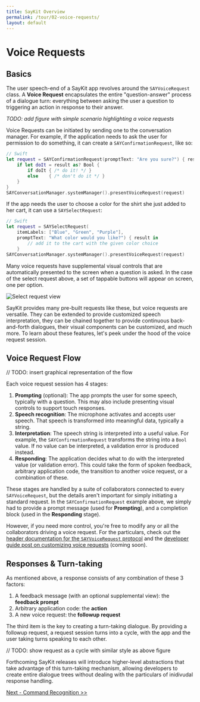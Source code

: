 ```yaml
---
title: SayKit Overview
permalink: /tour/02-voice-requests/
layout: default
---
```


# Voice Requests

## Basics

The user speech-end of a SayKit app revolves around the `SAYVoiceRequest` class. A **Voice Request** encapsulates the entire "question-answer" process of a dialogue turn: everything between asking the user a question to triggering an action in response to their answer.

*TODO: add figure with simple scenario highlighting a voice requests*

Voice Requests can be initiated by sending one to the conversation manager. For example, if the application needs to ask the user for permission to do something, it can create a `SAYConfirmationRequest`, like so:

````swift
// Swift
let request = SAYConfirmationRequest(promptText: "Are you sure?") { result in
	if let doIt = result as? Bool {
		if doIt { /* do it! */ }
		else    { /* don't do it */ }
	}
}
SAYConversationManager.systemManager().presentVoiceRequest(request)
````

If the app needs the user to choose a color for the shirt she just added to her cart, it can use a `SAYSelectRequest`:

````swift
// Swift
let request = SAYSelectRequest(
    itemLabels: ["Blue", "Green", "Purple"],
    promptText: "What color would you like?") { result in
        // add it to the cart with the given color choice
    }
SAYConversationManager.systemManager().presentVoiceRequest(request)
````

Many voice requests have supplemental visual controls that are automatically presented to the screen when a question is asked. In the case of the select request above, a set of tappable buttons will appear on screen, one per option.

![Select request view](../assets/select-request.png)

SayKit provides many pre-built requests like these, but voice requests are versatile. They can be extended to provide customized speech interpretation, they can be chained together to provide continuous back-and-forth dialogues, their visual components can be customized, and much more. To learn about these features, let's peek under the hood of the voice request session.

## Voice Request Flow

// TODO: insert graphical representation of the flow

Each voice request session has 4 stages:

1. **Prompting** (optional): The app prompts the user for some speech, typically with a question. This may also include presenting visual controls to support touch responses.
2. **Speech recognition**: The microphone activates and accepts user speech. That speech is transformed into meaningful data, typically a string.
3. **Interpretation**: The speech string is interpreted into a useful value. For example, the `SAYConfirmationRequest` transforms the string into a `Bool` value. If no value can be interpreted, a validation error is produced instead.
4. **Responding**: The application decides what to do with the interpreted value (or validation error). This could take the form of spoken feedback, arbitrary application code, the transition to another voice request, or a combination of these.

These stages are handled by a suite of collaborators connected to every `SAYVoiceRequest`, but the details aren't important for simply initiating a standard request. In the `SAYConfirmationRequest` example above, we simply had to provide a prompt message (used for **Prompting**), and a completion block (used in the **Responding** stage).

However, if you need more control, you're free to modify any or all the collaborators driving a voice request. For the particulars, check out the [header documentation for the `SAYVoiceRequest` protocol](#) and the [developer guide post on customizing voice requests](#) (coming soon).

## Responses & Turn-taking

As mentioned above, a response consists of any combination of these 3 factors:

1. A feedback message (with an optional supplemental view): the **feedback prompt**
2. Arbitrary application code: the **action**
3. A new voice request: the **followup request**

The third item is the key to creating a turn-taking dialogue. By providing a followup request, a request session turns into a cycle, with the app and the user taking turns speaking to each other.

// TODO: show request as a cycle with similar style as above figure

Forthcoming SayKit releases will introduce higher-level abstractions that take advantage of this turn-taking mechanism, allowing developers to create entire dialogue trees without dealing with the particulars of inidivudal response handling.

[Next - Command Recognition >>](../03-command-recognition-pt1/)
